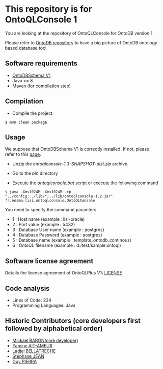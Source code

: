 # This repository is for OntoQLConsole 1

You are looking at the repository of OntoQLConsole for OntoDB version 1.

Please refer to [OntoDB repository](https://github.com/lias-laboratory/ontodb) to have a big picture of OntoDB ontology based database tool.

## Software requirements

* [OntoDBSchema V1](https://github.com/lias-laboratory/ontodbschema_v1)
* Java >= 8
* Maven (for compilation step)

## Compilation

* Compile the project.

```
$ mvn clean package
```

## Usage

We suppose that OntoDBSchema V1 is correctly installed. If not, please refer to this [page](https://github.com/lias-laboratory/ontodbschema_v1).

* Unzip the _ontoqlconsole-1.3-SNAPSHOT-dist.zip_ archive.

* Go to the _bin_ directory

* Execute the _ontoqlconsole.bat_ script or execute the following command

```console
$ java -Xms1024M -Xmx1024M -cp "../config:../lib/*:../lib/ontoqlconsole-1.2.jar" fr.ensma.lisi.ontoqlconsole.OntoQLConsole 
```

You need to specify the command paramters

* 1 : Host name (example : lisi-oracle)
* 2 : Port value (example : 5432)
* 3 : Database User name (example : postgres)
* 4 : Database Password (example : postgres)
* 5 : Database name (example : template_ontodb_continous)
* 6 : OntoQL filename (example : d:/test/sample.ontoql)

## Software license agreement

Details the license agreement of OntoQLPlus V1: [LICENSE](LICENSE)

## Code analysis

* Lines of Code: 234
* Programming Languages: Java

## Historic Contributors (core developers first followed by alphabetical order)

* [Mickael BARON(core developer)](https://www.lias-lab.fr/members/mickaelbaron/)
* [Yamine AIT-AMEUR](https://www.lias-lab.fr/members/yamineaitameur/)
* [Ladjel BELLATRECHE](https://www.lias-lab.fr/members/bellatreche/)
* [Stéphane JEAN](https://www.lias-lab.fr/members/stephanejean/)
* [Guy PIERRA](https://www.lias-lab.fr/members/guypierra/)
